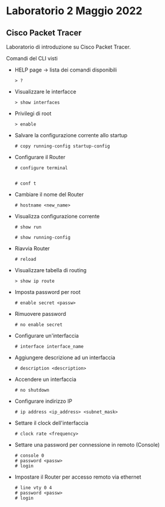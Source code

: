 # Laboratorio 2 Maggio 2022

## Cisco Packet Tracer

Laboratorio di introduzione su Cisco Packet Tracer.

Comandi del CLI visti

- HELP page &rarr; lista dei comandi disponibili

      > ?

- Visualizzare le interfacce 

      > show interfaces

- Privilegi di root

      > enable

- Salvare la configurazione corrente allo startup

      # copy running-config startup-config

- Configurare il Router

      # configure terminal
      
  
      # conf t

- Cambiare il nome del Router

      # hostname <new_name>

- Visualizza configurazione corrente

      # show run
        
      # show running-config

- Riavvia Router

      # reload

- Visualizzare tabella di routing

      > show ip route

- Imposta password per root

      # enable secret <passw>

- Rimuovere password

      # no enable secret

- Configurare un'interfaccia

      # interface interface_name

- Aggiungere descrizione ad un interfaccia

      # description <description>

- Accendere un interfaccia

      # no shutdown

- Configurare indirizzo IP

      # ip address <ip_address> <subnet_mask>

- Settare il clock dell'interfaccia

      # clock rate <frequency> 

- Settare una password per connessione in remoto (Console)
        
      # console 0
      # password <passw>
      # login

- Impostare il Router per accesso remoto via ethernet

      # line vty 0 4
      # password <passw>
      # login

